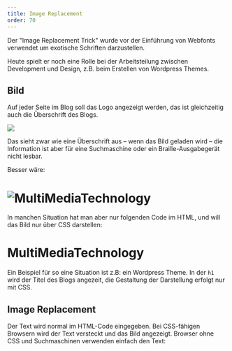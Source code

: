 ```yaml
---
title: Image Replacement
order: 70
---
```


Der "Image Replacement Trick" wurde vor der Einführung von
Webfonts verwendet um exotische Schriften darzustellen.

Heute spielt er noch eine Rolle bei der Arbeitsteilung zwischen
Development und Design, z.B. beim Erstellen von Wordpress Themes.


Bild 
----

Auf jeder Seite im Blog soll das Logo angezeigt werden, das ist
gleichzeitig auch die Überschrift des Blogs.

<htmlcode>
<img src="mmtlogo-400.png">
</htmlcode>

Das sieht zwar wie eine Überschrift aus – wenn das Bild geladen wird – 
die Information ist aber für eine Suchmaschine oder ein Braille-Ausgabegerät nicht lesbar. 

Besser wäre:

<htmlcode>
    <h1><img src="mmtlogo-400.png" alt="MultiMediaTechnology"></h1>
</htmlcode>

In manchen Situation hat man aber nur folgenden Code im HTML, 
und will das Bild nur über CSS darstellen:

<htmlcode>
    <h1>MultiMediaTechnology</h1>
</htmlcode>

Ein Beispiel für so eine Situation ist z.B: ein Wordpress Theme. In der `h1` 
wird der Titel des Blogs angezeit, die Gestaltung der Darstellung erfolgt nur mit CSS.


Image Replacement
-------------

Der Text wird normal im HTML-Code eingegeben. Bei CSS-fähigen Browsern wird 
der Text versteckt und das Bild angezeigt. Browser ohne CSS und Suchmaschinen verwenden einfach den Text:

<htmlcode>
    <style>
    h1#bildStattText {

       /* schiebt den "echten text" extrem weit nach links */
       text-indent:-10000px;
       overflow:hidden;
       background: url(mmtlogo-400.png);

       /* hoehe und breite der grafik angeben! */
       height:140px;
       width:400px;
    }
    </style>

    <h1 id="bildStattText">MultiMediaTechnology</h1>
</htmlcode>

Das Bild kann ausgetauscht werden indem man das Stylesheet ändert, 
ohne Eingriff in den HTML-Code.

